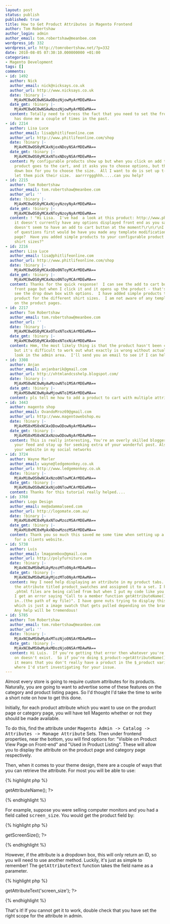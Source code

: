 ```yaml
---
layout: post
status: publish
published: true
title: How to Get Product Attributes in Magento Frontend
author: Tom Robertshaw
author_login: admin
author_email: tom.robertshaw@meanbee.com
wordpress_id: 332
wordpress_url: http://tomrobertshaw.net/?p=332
date: 2010-08-05 07:30:10.000000000 +01:00
categories:
- Magento Development
tags: []
comments:
- id: 1492
  author: Nick
  author_email: nick@nicksays.co.uk
  author_url: http://www.nicksays.co.uk
  date: !binary |-
    MjAxMC0wOC0wNSAwODozNjowMyArMDEwMA==
  date_gmt: !binary |-
    MjAxMC0wOC0wNSAwNzozNjowMyArMDEwMA==
  content: Totally need to stress the fact that you need to set the frontend properties.  That
    has done me a couple of times in the past.
- id: 2214
  author: Lisa Luce
  author_email: lisa@phitlifeonline.com
  author_url: http://www.phitlifeonline.com/shop
  date: !binary |-
    MjAxMC0wOS0yMCAxNjoxNDoyNSArMDEwMA==
  date_gmt: !binary |-
    MjAxMC0wOS0yMCAxNToxNDoyNSArMDEwMA==
  content: My configurable products show up but when you click on add to cart, the
    product goes to the cart, and it asks you to choose options, but there is no drop
    down box for you to choose the size.  All I want to do is set up t-shirts and
    let them pick their size.  aarrrrggghhh.....can you help?
- id: 2215
  author: Tom Robertshaw
  author_email: tom.robertshaw@meanbee.com
  author_url: ''
  date: !binary |-
    MjAxMC0wOS0yMCAxNjoyNzoyNyArMDEwMA==
  date_gmt: !binary |-
    MjAxMC0wOS0yMCAxNToyNzoyNyArMDEwMA==
  content: ! "Hi Lisa.  I've had  a look at this product: http://www.phitlifeonline.com/shop/index.php/burnout-tee-grey-phit-life-bring-it-37.html,
    it doesn't currently have any options displayed front end as you say, but also
    doesn't seem to have an add to cart button at the moment?\r\n\r\nI guess a couple
    of questions first would be have you made any template modifications on the product
    page?  Have you added simple products to your configurable product for the different
    shirt sizes?"
- id: 2216
  author: Lisa Luce
  author_email: lisa@phitlifeonline.com
  author_url: http://www.phitlifeonline.com/shop
  date: !binary |-
    MjAxMC0wOS0yMCAxODo0NToyMCArMDEwMA==
  date_gmt: !binary |-
    MjAxMC0wOS0yMCAxNzo0NToyMCArMDEwMA==
  content: Thanks for the quick response!  I can see the add to cart button on the
    front page but when I click it and it opens up the product - that's when I don't
    see the drop down box with options.  I have added simple products to the configuarable
    product for the different shirt sizes.  I am not aware of any template modifications
    on the product pages.
- id: 2217
  author: Tom Robertshaw
  author_email: tom.robertshaw@meanbee.com
  author_url: ''
  date: !binary |-
    MjAxMC0wOS0yMCAxOToxNToxNiArMDEwMA==
  date_gmt: !binary |-
    MjAxMC0wOS0yMCAxODoxNToxNiArMDEwMA==
  content: Hmm, the most likely thing is that the product hasn't been configured properly
    but it's difficult to work out what exactly is wrong without actually having a
    look in the admin area.  I'll send you an email to see if I can help further.
- id: 3308
  author: Anjan
  author_email: anjanbarik@gmail.com
  author_url: http://xhtmlandcsshelp.blogspot.com/
  date: !binary |-
    MjAxMS0wNC0wNyAwMzowNTo1MSArMDEwMA==
  date_gmt: !binary |-
    MjAxMS0wNC0wNyAwMjowNTo1MSArMDEwMA==
  content: pls tell me how to add a product to cart with multiple attribute
- id: 3443
  author: magento shop
  author_email: OvandoMroz69@gmail.com
  author_url: http://www.magentowebshop.eu
  date: !binary |-
    MjAxMS0xMS0xNCAxODowODowNyArMDAwMA==
  date_gmt: !binary |-
    MjAxMS0xMS0xNCAxNzowODowNyArMDAwMA==
  content: This is really interesting, You're an overly skilled blogger. I've joined
    your feed and stay up for seeking extra of your wonderful post. Also, I have shared
    your website in my social networks
- id: 3724
  author: Wayne Marler
  author_email: wayne@ledgemonkey.co.uk
  author_url: http://www.ledgemonkey.co.uk
  date: !binary |-
    MjAxMi0wOS0wNCAxNzo0NTowMCArMDEwMA==
  date_gmt: !binary |-
    MjAxMi0wOS0wNCAxNjo0NTowMCArMDEwMA==
  content: Thanks for this tutorial really helped....
- id: 3760
  author: Logo Design
  author_email: me@adammalseed.com
  author_url: http://logomate.com.au/
  date: !binary |-
    MjAxMi0xMC0xMyAxNTowMzozMSArMDEwMA==
  date_gmt: !binary |-
    MjAxMi0xMC0xMyAxNDowMzozMSArMDEwMA==
  content: Thank you so much this saved me some time when setting up a custom attribute
    for a clients website.
- id: 5738
  author: Luis
  author_email: lmaganmbox@gmail.com
  author_url: http://polyfurniture.com
  date: !binary |-
    MjAxNC0wMS0wMiAyMzozMTo0NyArMDAwMA==
  date_gmt: !binary |-
    MjAxNC0wMS0wMiAyMjozMTo0NyArMDAwMA==
  content: Hey I need help displaying an attribute in my product tabs. I have created
    the attribute titled product_swatches and assigned it to a set. I know where the
    .phtml files are being called from but when I put my code like you mentioned above
    I get an error saying "Call to a member function getAttributeName() on a non-object
    in..(the path of my file)". I have gone nuts trying to display this simple attribute
    which is just a image swatch that gets pulled depending on the brand of the product.
    Any help will be tremendous!
- id: 5785
  author: Tom Robertshaw
  author_email: tom.robertshaw@meanbee.com
  author_url: ''
  date: !binary |-
    MjAxNC0wMS0wMyAxMTozNjo0NSArMDAwMA==
  date_gmt: !binary |-
    MjAxNC0wMS0wMyAxMDozNjo0NSArMDAwMA==
  content: Hi Luis.  If you're getting that error then whatever you're calling it
    on doesn't exist.  So if you're doing $_product->getAttributeName() for example,
    it means that you don't really have a product in the $_product variable.  So that's
    where I'd start investigating for your issue.
---
```

Almost every store is going to require custom attributes for its products.  Naturally, you are going to want to advertise some of these features on the category and product listing pages.   So I'd thought I'd take the time to write a short note on how to get this done.

Initially, for each product attribute which you want to use on the product page or category page, you will have tell Magento whether or not they should be made available.

To do this, find the attribute under <tt>Magento Admin -> Catalog -> Attributes -> Manage Attribute</tt> Sets.  Then under frontend properties, near the bottom, you will find options for: "Visible on Product View Page on Front-end" and "Used in Product Listing".  These will allow you to display the attribute on the product page and category page respectively.

Then, when it comes to your theme design, there are a couple of ways that you can retrieve the attribute.  For most you will be able to use:

{% highlight php %}
<?php echo $_product->getAttributeName(); ?>
{% endhighlight %}

For example, suppose you were selling computer monitors and you had a field called <tt>screen_size</tt>.  You would get the product field by:

{% highlight php %}
<?php echo $_product->getScreenSize(); ?>
{% endhighlight %}

However, if the attribute is a dropdown box, this will only return an ID, so you will need to use another method.  Luckily, it's just as simple to remember!  The <tt>getAttributeText</tt> function takes the field name as a parameter.

{% highlight php %}
 <?php echo $_product->getAttributeText('screen_size');  ?>
{% endhighlight %}

That's it! If you cannot get it to work, double check that you have set the right scope for the attribute in admin.
